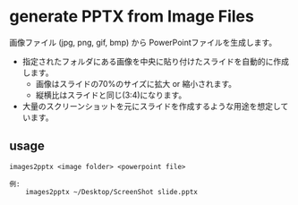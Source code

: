 generate PPTX from Image Files
================================

画像ファイル (jpg, png, gif, bmp) から PowerPointファイルを生成します。

* 指定されたフォルダにある画像を中央に貼り付けたスライドを自動的に作成します。
  - 画像はスライドの70%のサイズに拡大 or 縮小されます。
  - 縦横比はスライドと同じ(3:4)になります。
* 大量のスクリーンショットを元にスライドを作成するような用途を想定しています。

usage
------

    images2pptx <image folder> <powerpoint file>

    例:
        images2pptx ~/Desktop/ScreenShot slide.pptx



